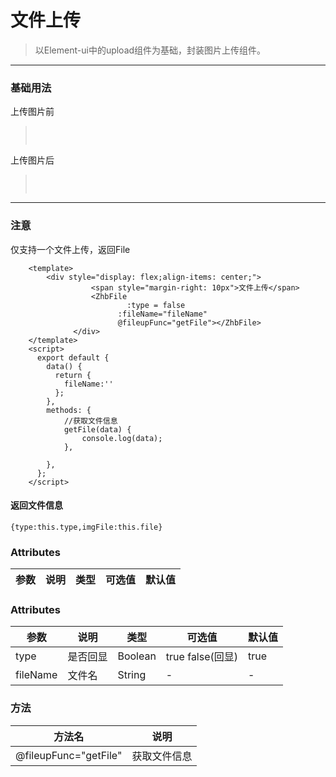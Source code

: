 # 文件上传

> 以Element-ui中的upload组件为基础，封装图片上传组件。
---- 
### 基础用法

上传图片前

><img :src="$withBase('/assets/img/file.png')" style="margin: 15px 0 ">

上传图片后

><img :src="$withBase('/assets/img/file2.png')" style="margin: 15px 0 ">


---

### 注意
仅支持一个文件上传，返回File

```vue
    <template>
        <div style="display: flex;align-items: center;">
                  <span style="margin-right: 10px">文件上传</span>
                  <ZhbFile
                          :type = false
                        :fileName="fileName"
                        @fileupFunc="getFile"></ZhbFile>
              </div>
    </template>
    <script>
      export default {
        data() {
          return {
            fileName:''
          };
        },
        methods: {
            //获取文件信息
            getFile(data) {
                console.log(data);
            },
        
        },
      };
    </script>

```
#### 返回文件信息

```
{type:this.type,imgFile:this.file}
```

### Attributes
| 参数      | 说明    | 类型     | 可选值       | 默认值   |
|---------- |-------- |---------- |-------------  |-------- |
### Attributes
| 参数      | 说明    | 类型     | 可选值       | 默认值   |
|---------- |-------- |---------- |-------------  |-------- |
| type     | 是否回显   | Boolean    | true false(回显) | true |
| fileName   | 文件名   | String    | - | - |

### 方法
| 方法名      | 说明    | 
|---------- |-------- |
| @fileupFunc="getFile" | 获取文件信息 |
